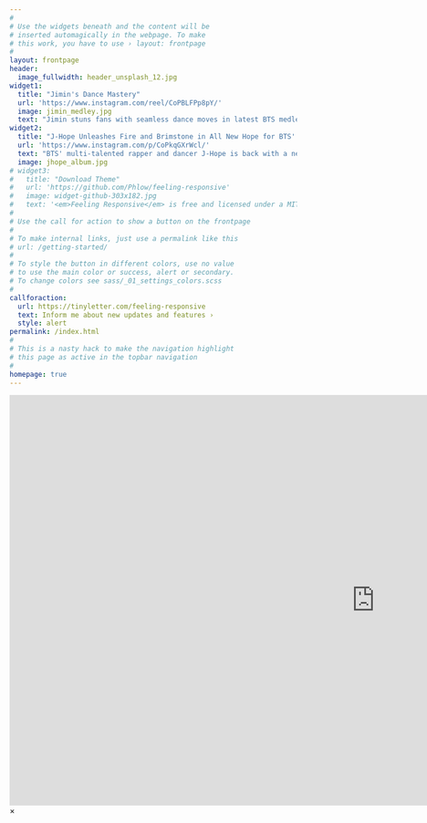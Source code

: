 ```yaml
---
#
# Use the widgets beneath and the content will be
# inserted automagically in the webpage. To make
# this work, you have to use › layout: frontpage
#
layout: frontpage
header:
  image_fullwidth: header_unsplash_12.jpg
widget1:
  title: "Jimin's Dance Mastery"
  url: 'https://www.instagram.com/reel/CoPBLFPp8pY/'
  image: jimin_medley.jpg
  text: "Jimin stuns fans with seamless dance moves in latest BTS medley featuring I Need U, Run, Dope, and Fire. The Main Dancer's incredible skills leave viewers in awe."
widget2:
  title: "J-Hope Unleashes Fire and Brimstone in All New Hope for BTS' Me, Myself, & Project"
  url: 'https://www.instagram.com/p/CoPkqGXrWcl/'
  text: "BTS' multi-talented rapper and dancer J-Hope is back with a new release, All New Hope, as part of the boy band's special 8-photo-folio pictorial project Me, Myself, &. J-Hope's teaser images showcase his transformation from an angelic look to a fiery and intense persona, giving fans a glimpse of what to expect from his latest release."
  image: jhope_album.jpg
# widget3:
#   title: "Download Theme"
#   url: 'https://github.com/Phlow/feeling-responsive'
#   image: widget-github-303x182.jpg
#   text: '<em>Feeling Responsive</em> is free and licensed under a MIT License. Make it your own and start building. The code is well-documented and explains you how it works.'
#
# Use the call for action to show a button on the frontpage
#
# To make internal links, just use a permalink like this
# url: /getting-started/
#
# To style the button in different colors, use no value
# to use the main color or success, alert or secondary.
# To change colors see sass/_01_settings_colors.scss
#
callforaction:
  url: https://tinyletter.com/feeling-responsive
  text: Inform me about new updates and features ›
  style: alert
permalink: /index.html
#
# This is a nasty hack to make the navigation highlight
# this page as active in the topbar navigation
#
homepage: true
---
```


<div id="videoModal" class="reveal-modal large" data-reveal="">
  <div class="flex-video widescreen vimeo" style="display: block;">
    <iframe width="1280" height="720" src="https://www.youtube.com/embed/3b5zCFSmVvU" frameborder="0" allowfullscreen></iframe>
  </div>
  <a class="close-reveal-modal">&#215;</a>
</div>
